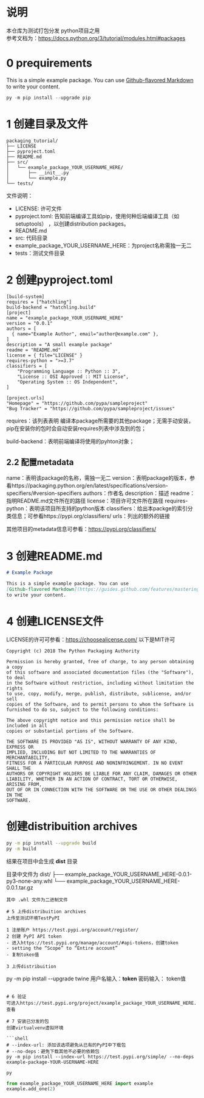 
# 说明
本仓库为测试打包分发 python项目之用 </br>
参考文档为：https://docs.python.org/3/tutorial/modules.html#packages



# 0 prequirements

This is a simple example package. You can use
[Github-flavored Markdown](https://guides.github.com/features/mastering-markdown/)
to write your content.


```python
py -m pip install --upgrade pip
```

# 1 创建目录及文件

```
packaging_tutorial/
├── LICENSE
├── pyproject.toml
├── README.md
├── src/
│   └── example_package_YOUR_USERNAME_HERE/
│       ├── __init__.py
│       └── example.py
└── tests/
```

文件说明：
- LICENSE: 许可文件
- pyproject.toml: 告知前端编译工具如pip，使用何种后端编译工具（如setuptools） ，以创建distribution packages。
- README.md 
- src: 代码目录
- example_package_YOUR_USERNAME_HERE：为project名称需独一无二
- tests：测试文件目录

# 2 创建pyproject.toml

```
[build-system]
requires = ["hatchling"]
build-backend = "hatchling.build"
[project]
name = "example_package_YOUR_USERNAME_HERE"
version = "0.0.1"
authors = [
  { name="Example Author", email="author@example.com" },
]
description = "A small example package"
readme = "README.md"
license = { file="LICENSE" }
requires-python = ">=3.7"
classifiers = [
    "Programming Language :: Python :: 3",
    "License :: OSI Approved :: MIT License",
    "Operating System :: OS Independent",
]

[project.urls]
"Homepage" = "https://github.com/pypa/sampleproject"
"Bug Tracker" = "https://github.com/pypa/sampleproject/issues"
```

requires：该列表表明 编译本package所需要的其他package；无需手动安装，pip在安装你的包时会自动安装requires列表中涉及到的包；

build-backend：表明前端编译将使用的pyhton对象；

## 2.2 配置metadata
name：表明该package的名称，需独一无二
version：表明package的版本，参看https://packaging.python.org/en/latest/specifications/version-specifiers/#version-specifiers
authors：作者名
description：描述
readme：指明README.md文件所在的路径
license：项目许可文件所在路径
requires-python：表明该项目所支持的python版本
classifiers：给出本packge的索引分类信息；可参看https://pypi.org/classifiers/
urls：列出的额外的链接

其他项目的metadata信息可参看：https://pypi.org/classifiers/



# 3 创建README.md

```markdown
# Example Package

This is a simple example package. You can use
[Github-flavored Markdown](https://guides.github.com/features/mastering-markdown/)
to write your content.
```

# 4 创建LICENSE文件

LICENSE的许可可参看：https://choosealicense.com/
以下是MIT许可
```LICENSE
Copyright (c) 2018 The Python Packaging Authority

Permission is hereby granted, free of charge, to any person obtaining a copy
of this software and associated documentation files (the "Software"), to deal
in the Software without restriction, including without limitation the rights
to use, copy, modify, merge, publish, distribute, sublicense, and/or sell
copies of the Software, and to permit persons to whom the Software is
furnished to do so, subject to the following conditions:

The above copyright notice and this permission notice shall be included in all
copies or substantial portions of the Software.

THE SOFTWARE IS PROVIDED "AS IS", WITHOUT WARRANTY OF ANY KIND, EXPRESS OR
IMPLIED, INCLUDING BUT NOT LIMITED TO THE WARRANTIES OF MERCHANTABILITY,
FITNESS FOR A PARTICULAR PURPOSE AND NONINFRINGEMENT. IN NO EVENT SHALL THE
AUTHORS OR COPYRIGHT HOLDERS BE LIABLE FOR ANY CLAIM, DAMAGES OR OTHER
LIABILITY, WHETHER IN AN ACTION OF CONTRACT, TORT OR OTHERWISE, ARISING FROM,
OUT OF OR IN CONNECTION WITH THE SOFTWARE OR THE USE OR OTHER DEALINGS IN THE
SOFTWARE.
```

# 创建distribuition archives

```bash
py -m pip install --upgrade build
py -m build
```

结果在项目中会生成 **dist** 目录

目录中文件为
dist/
├── example_package_YOUR_USERNAME_HERE-0.0.1-py3-none-any.whl
└── example_package_YOUR_USERNAME_HERE-0.0.1.tar.gz

```
其中 .whl 文件为二进制文件

# 5 上传distribuition archives
上传至测试环境TestPyPI

1 注册账户 https://test.pypi.org/account/register/
2 创建 PyPI API token
- 进入https://test.pypi.org/manage/account/#api-tokens，创建token
- setting the “Scope” to “Entire account”
- 复制token值

3 上传distribuition

```
py -m pip install --upgrade twine
用户名输入：__token__
密码输入： token值 
```

# 6 验证
可进入https://test.pypi.org/project/example_package_YOUR_USERNAME_HERE.查看

# 7 安装已分发的包
创建virtualvenv虚拟环境

```shell
# --index-url: 添加该选项避免从已有的PyPI中下载包
# --no-deps：避免下载其他不必要的依赖包
py -m pip install --index-url https://test.pypi.org/simple/ --no-deps example-package-YOUR-USERNAME-HERE

```


```shell
py
```


```python
from example_package_YOUR_USERNAME_HERE import example
example.add_one(2)
```


